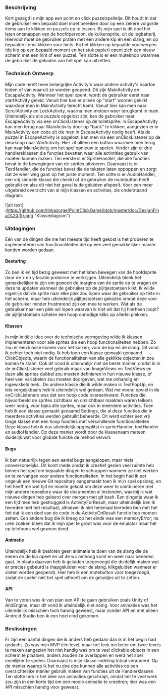 ### Beschrijving
Kort gezegd is mijn app een point en click puzzelspelletje. Dit houdt in dat de gebruiker een bepaald doel moet bereiken door op een zekere
volgorde items aan te klikken en puzzels op te lossen. Bij mijn spel is dit doel het laten ontsnappen van de hoofdpersoon, de kuikensprite, 
uit de legbatterij. Hiervoor moet de gebruiker praten met een andere kip en een slang, en op bepaalde items klikken voor hints. Bij het klikken op bepaalde
voorwerpen (de kip op een bepaald moment en het stuk papier) opent zich een nieuw scherm met een hint of een puzzel. 
Ten slotte is er een muteknop waarmee de gebruiker de geluiden van het spel kan uitzetten. 

### Technisch Ontwerp
Mijn code heeft twee belangrijke Activity's waar andere activity's naartoe leiden of van waaruit ze worden geopend. Dit zijn MainActivity en 
EscapeActivity. Wanneer het spel opent, wordt de gebruiker eerst naar startActivity geleid. Vanuit hier kan er alleen op "start" worden geklikt
waardoor men in MainActivity terecht komt. Vanuit hier kan men naar ScrollActivity en LockActivity, waarna men meteen weer terugkomt in main.
Uiteindelijk als alle puzzels opgelost zijn, kan de gebruiker naar EscapeActivity via een onClickListener op de toiletsprite. In EscapeActivity
kan men terug naar MainActivity door op "back" te klikken, aangezien er in MainActivity een code zit die men in EscapeActivity nodig heeft. 
Als de puzzel in EscapeActivity is opgelost, kan men via een onClickListener op de deurknop naar WinActivity. Hier zit alleen een button waarmee
men terug kan naar MainActivity om het spel opnieuw te spelen.
Verder zijn er drie handlersklassen die functies bevatten waar alle activtities gebruik van moeten kunnen maken. Ten eerste is er SpriteHandler,
die alle functies bevat ie de bewegingen van de sprites uitvoeren. Daarnaast is er TextHandler, die de functies bevat die de teksten laten oppoppen
en zorgt dat ze weer weg gaan op het juiste moment. Ten sotte is er AudioHandler, een vrij simpele klasse die checkt of de gebruiker de mutebutton
heeft gebruikt en alss dit niet het geval is de geluiden afspeelt. 
Voor een meer uitgebreid overzicht van al mijn klassen en activities, zie onderstaand diagram. 

![alt text] (https://github.com/tinkazorge/PointClickGame/blob/master/doc/DesignFinal%20(5).png "Klassediagram")

### Uitdagingen
Eén van de dingen die me het meeste tijd heeft gekost is het proberen te implementeren van functionaliteiten die op een veel gemakkelijker manier konden worden gedaan. 

#### Besturing
Zo ben ik en tijd bezig geweest met het laten bewegen van de hoofdsprite door de x en y locatie proberen te verkrijgen. Uiteindelijk bleek het gemakkelijker te zijn om gewoon de margins van de sprite op te vragen en deze te updaten wanneer de gebruiker op de pijltjestoetsen klikt. Ik wilde eigenlijk dat de sprite naar elke plek zou lopen waar de gebruiker
op tikte in het scherm, maar heb uiteindelijk pijltjestoetsen gekozen omdat deze voor de gebruiker minder frustrerend zijn om mee te werken. Wat als de gebruiker naar een plek wil lopen waarvan ik niet wil dat hij hierheen loopt? de pijltjestoetsen schelen een hoop onnodige kliks op allerlei plekken. 

#### Klassen
In mijn initiële idee over de technische vormgeving wilde ik klassen implementeren voor alle sprites die een hoop functionaliteiten hebben. Zo zou er een klasse komen voor het kuiken, voor de kip en de slang. Dit vond ik echter toch niet nodig. Ik heb toen een klasse gemaakt genaamd ClickObjects, waarin de functionaliteiten van alle geklikte objecten in zou komen te staan. Ook dit vond ik uiteindelijk niet de beste manier, omdat ik in de onClickListener veel gebruik maak van ImageViews en TextViews en dusn alle sprites dubbel zou moeten definieren in hun nieuwe klasse, of heel veel variabelen zou moeten doorgeven, wat me onhandig en ingewikkeld leek.. 
De andere klasse die ik wilde maken is TextPopUp, en iets vergeijkbaars heb ik uiteindelijk wel gedaan. 
Wat me vooral opviel in de onClickListeners was dat een hoop code overeenkwam. Functies die bijvoorbeeld de sprites zichtbaar en onzichtbaar maakten waren telkens weer nodig, voor bijna alle sprites, maar ook in meerdere activities. Toen heb ik een klasse gemaakt genaamd Settings, die al deze functies die in meerdere activities werden gebruikt beheerde. Dit werd echter een vrij lange klasse met een hoop functies met verschillende functionaliteiten. Deze klasse heb ik dus uiteindelijk opgesplitst in spriteHandler, textHandler en audioHandler. Op deze manier wordt door de klassenaam meteen duidelijk wat voor globale functie de mehod vervult. 

#### Bugs
Ik ben natuurlijk tegen een aantal bugs aangelopen, maar niets onoverkomelijks. Dit komt mede omdat ik creatief gezien veel ruimte heb binnen het spel om bepaalde dingen te schrappen wanneer ze niet werken en te vervangen voor andere functionaliteiten. In het begin had ik per ongeluk een nieuwe Git repository aangemaakt toen ik mijn spel opsloeg, en het heeft me wat tijd en moeite gekost om deze weer te combineren met mijn andere repository waar de documenten al instonden, waarbij ik wat nieuwe dingen heb geleerd over mergen met git bash. Een dingetje waar ik een tijd mee heb gestruggeld is ActivityForResult, maar uiteindelijk ben ik tevreden met het resultaat, alhoewel ik niet helemaal tevreden ben met het feit dat ik een deel van de code in de ActivityOnResult functie heb moeten zetten. Een andere bug die ik kreeg op het einde was een memoryError; na uren zoeken bleek dat ik mijn spel te groot was voor de emulator maar het op telefoons wel gewoon deed. 

#### Animatie
Uiteindelijk heb ik besloten geen animatie te doen van de slang die de eieren en de kip opeet en uit de wc omhoog komt en weer naar beneden gaat. In plaats daarvan heb ik geluiden toegevoegd die duidelijk maken wat er precies gebeurd is (hapgeluiden voor de slang, klikgeluiden wanneer er sloten worden geopend). Hier heb ik een mutebutton voor toegevoegd, zodat de speler niet het spel uithoeft om de geluidjes uit te zetten.

#### API
Van te voren was ik van plan een API te gaan gebruiken zoals Unity of AndEngine, maar dit vond ik uiteindelijk niet nodig. Voor animaties was het uiteindelijk misschien toch handig geweest, maar zonder API en met alleen Android Studio ben ik een heel eind gekomen. 

### Beslissingen
Er zijn een aantal dingen die ik anders heb gedaan dan ik in het begin had gedacht. Zo was mijn MVP één level, maar het leek me beter om twee levels te maken aangezien het niet handig was om te veel clickable objects in een scherm te plaatsen, anders zouden ze overlappen en werd het spel moeilijker te spelen. Daarnaast is mijn klasse-indeling totaal veranderd. Op de manier waarop ik het nu doe doe kunnen alle activities op een overzichtelijke manier gebruik maken van functies uit de Handlerklassen. Ten slotte heb ik het idee van animaties geschrapt, omdat het te veel werk zou zijn in een korte tijd om een mooie animatie te creeëren; hier was een API misschien handig voor geweest. 




